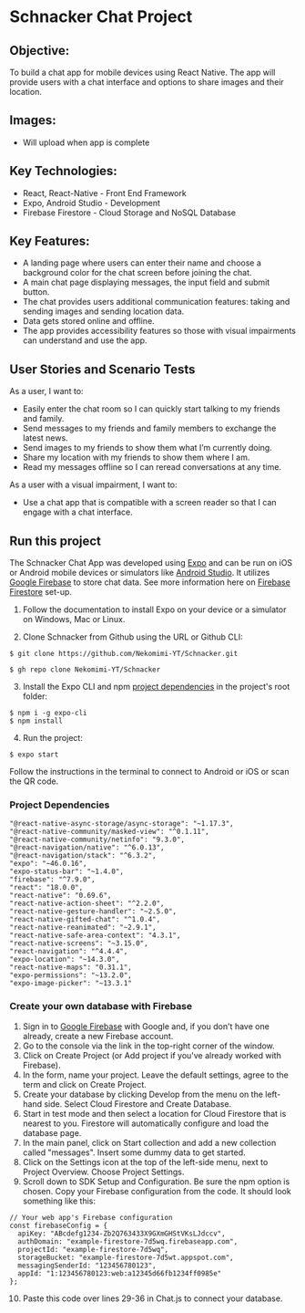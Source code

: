 # Schnacker Chat Project

## Objective:
To build a chat app for mobile devices using React Native. The app will provide users with a chat interface and options to share images and their location.

## Images:
* Will upload when app is complete

## Key Technologies: 
* React, React-Native - Front End Framework
* Expo, Android Studio - Development
* Firebase Firestore - Cloud Storage and NoSQL Database

## Key Features: 
* A landing page where users can enter their name and choose a background color for the chat screen before joining the chat.
* A main chat page displaying messages, the input field and submit button. 
* The chat provides users additional communication features: taking and sending images and sending location data. 
* Data gets stored online and offline. 
* The app provides accessibility features so those with visual impairments can understand and use the app.

## User Stories and Scenario Tests
As a user, I want to:
* Easily enter the chat room so I can quickly start talking to my friends and family.
* Send messages to my friends and family members to exchange the latest news.
* Send images to my friends to show them what I’m currently doing.
* Share my location with my friends to show them where I am. 
* Read my messages offline so I can reread conversations at any time. 

As a user with a visual impairment, I want to:
* Use a chat app that is compatible with a screen reader so that I can engage with a chat interface.

## Run this project
The Schnacker Chat App was developed using [Expo](https://docs.expo.dev/) and can be run on iOS or Android mobile devices or simulators like [Android Studio](https://developer.android.com/studio/install). It utilizes [Google Firebase](https://firebase.google.com/) to store chat data. See more information here on [Firebase Firestore](#create-your-own-database-with-firebase) set-up. 

1. Follow the documentation to install Expo on your device or a simulator on Windows, Mac or Linux. 

2. Clone Schnacker from Github using the URL or Github CLI:
```
$ git clone https://github.com/Nekomimi-YT/Schnacker.git
```
```
$ gh repo clone Nekomimi-YT/Schnacker
```

3. Install the Expo CLI and npm [project dependencies](#project-dependencies) in the project's root folder:
```
$ npm i -g expo-cli
$ npm install
```

4. Run the project:
```
$ expo start
```
Follow the instructions in the terminal to connect to Android or iOS or scan the QR code.  

### Project Dependencies
```
"@react-native-async-storage/async-storage": "~1.17.3",
"@react-native-community/masked-view": "^0.1.11",
"@react-native-community/netinfo": "9.3.0",
"@react-navigation/native": "^6.0.13",
"@react-navigation/stack": "^6.3.2",
"expo": "~46.0.16",
"expo-status-bar": "~1.4.0",
"firebase": "^7.9.0",
"react": "18.0.0",
"react-native": "0.69.6",
"react-native-action-sheet": "^2.2.0",
"react-native-gesture-handler": "~2.5.0",
"react-native-gifted-chat": "^1.0.4",
"react-native-reanimated": "~2.9.1",
"react-native-safe-area-context": "4.3.1",
"react-native-screens": "~3.15.0",
"react-navigation": "^4.4.4",
"expo-location": "~14.3.0",
"react-native-maps": "0.31.1",
"expo-permissions": "~13.2.0",
"expo-image-picker": "~13.3.1"
```
### Create your own database with Firebase
1. Sign in to [Google Firebase](https://firebase.google.com/) with Google and, if you don't have one already, create a new Firebase account. 
2. Go to the console via the link in the top-right corner of the window.
3. Click on Create Project (or Add project if you've already worked with Firebase). 
4. In the form, name your project.  Leave the default settings, agree to the term and click on Create Project. 
5. Create your database by clicking Develop from the menu on the left-hand side. Select Cloud Firestore and Create Database. 
6. Start in test mode and then select a location for Cloud Firestore that is nearest to you.  Firestore will automatically configure and load the database page.
7.  In the main panel, click on Start collection and add a new collection called "messages".  Insert some dummy data to get started. 
8.  Click on the Settings icon at the top of the left-side menu, next to Project Overview.  Choose Project Settings.
9.  Scroll down to SDK Setup and Configuration.  Be sure the npm option is chosen.  Copy your Firebase configuration from the code.  It should look something like this:
```
// Your web app's Firebase configuration
const firebaseConfig = {
  apiKey: "ABcdefg1234-Zb2Q763433X9GXmGHStVKsLJdccv",
  authDomain: "example-firestore-7d5wq.firebaseapp.com",
  projectId: "example-firestore-7d5wq",
  storageBucket: "example-firestore-7d5wt.appspot.com",
  messagingSenderId: "123456780123",
  appId: "1:123456780123:web:a12345d66fb1234ff0985e"
};
```
10. Paste this code over lines 29-36 in Chat.js to connect your database. 